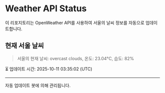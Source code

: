 
# Weather API Status

이 리포지토리는 OpenWeather API를 사용하여 서울의 날씨 정보를 자동으로 업데이트합니다.

## 현재 서울 날씨
> 서울의 현재 날씨: overcast clouds, 온도: 23.04°C, 습도: 82%

⏳ 업데이트 시간: 2025-10-11 03:35:02 (UTC)

---
자동 업데이트 봇에 의해 관리됩니다.
